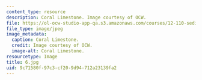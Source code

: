 ```yaml
---
content_type: resource
description: Coral Limestone. Image courtesy of OCW.
file: https://ol-ocw-studio-app-qa.s3.amazonaws.com/courses/12-110-sedimentary-geology-fall-2004/9c71580f97c3cf209d94712a23139fa2_6.jpg
file_type: image/jpeg
image_metadata:
  caption: Coral Limestone.
  credit: Image courtesy of OCW.
  image-alt: Coral Limestone.
resourcetype: Image
title: 6.jpg
uid: 9c71580f-97c3-cf20-9d94-712a23139fa2
---
```

